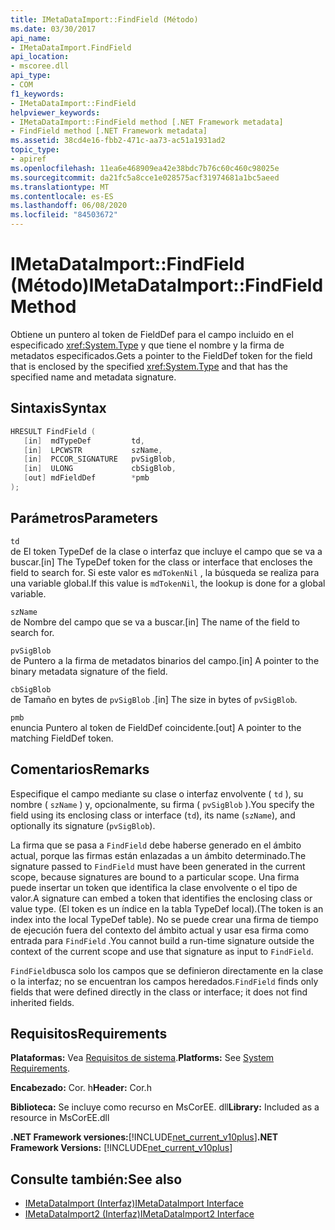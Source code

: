 ```yaml
---
title: IMetaDataImport::FindField (Método)
ms.date: 03/30/2017
api_name:
- IMetaDataImport.FindField
api_location:
- mscoree.dll
api_type:
- COM
f1_keywords:
- IMetaDataImport::FindField
helpviewer_keywords:
- IMetaDataImport::FindField method [.NET Framework metadata]
- FindField method [.NET Framework metadata]
ms.assetid: 38cd4e16-fbb2-471c-aa73-ac51a1931ad2
topic_type:
- apiref
ms.openlocfilehash: 11ea6e468909ea42e38bdc7b76c60c460c98025e
ms.sourcegitcommit: da21fc5a8cce1e028575acf31974681a1bc5aeed
ms.translationtype: MT
ms.contentlocale: es-ES
ms.lasthandoff: 06/08/2020
ms.locfileid: "84503672"
---
```

# <a name="imetadataimportfindfield-method"></a><span data-ttu-id="42100-102">IMetaDataImport::FindField (Método)</span><span class="sxs-lookup"><span data-stu-id="42100-102">IMetaDataImport::FindField Method</span></span>
<span data-ttu-id="42100-103">Obtiene un puntero al token de FieldDef para el campo incluido en el especificado <xref:System.Type> y que tiene el nombre y la firma de metadatos especificados.</span><span class="sxs-lookup"><span data-stu-id="42100-103">Gets a pointer to the FieldDef token for the field that is enclosed by the specified <xref:System.Type> and that has the specified name and metadata signature.</span></span>  
  
## <a name="syntax"></a><span data-ttu-id="42100-104">Sintaxis</span><span class="sxs-lookup"><span data-stu-id="42100-104">Syntax</span></span>  
  
```cpp  
HRESULT FindField (  
   [in]  mdTypeDef         td,  
   [in]  LPCWSTR           szName,  
   [in]  PCCOR_SIGNATURE   pvSigBlob,  
   [in]  ULONG             cbSigBlob,  
   [out] mdFieldDef        *pmb  
);  
```  
  
## <a name="parameters"></a><span data-ttu-id="42100-105">Parámetros</span><span class="sxs-lookup"><span data-stu-id="42100-105">Parameters</span></span>  
 `td`  
 <span data-ttu-id="42100-106">de El token TypeDef de la clase o interfaz que incluye el campo que se va a buscar.</span><span class="sxs-lookup"><span data-stu-id="42100-106">[in] The TypeDef token for the class or interface that encloses the field to search for.</span></span> <span data-ttu-id="42100-107">Si este valor es `mdTokenNil` , la búsqueda se realiza para una variable global.</span><span class="sxs-lookup"><span data-stu-id="42100-107">If this value is `mdTokenNil`, the lookup is done for a global variable.</span></span>  
  
 `szName`  
 <span data-ttu-id="42100-108">de Nombre del campo que se va a buscar.</span><span class="sxs-lookup"><span data-stu-id="42100-108">[in] The name of the field to search for.</span></span>  
  
 `pvSigBlob`  
 <span data-ttu-id="42100-109">de Puntero a la firma de metadatos binarios del campo.</span><span class="sxs-lookup"><span data-stu-id="42100-109">[in] A pointer to the binary metadata signature of the field.</span></span>  
  
 `cbSigBlob`  
 <span data-ttu-id="42100-110">de Tamaño en bytes de `pvSigBlob` .</span><span class="sxs-lookup"><span data-stu-id="42100-110">[in] The size in bytes of `pvSigBlob`.</span></span>  
  
 `pmb`  
 <span data-ttu-id="42100-111">enuncia Puntero al token de FieldDef coincidente.</span><span class="sxs-lookup"><span data-stu-id="42100-111">[out] A pointer to the matching FieldDef token.</span></span>  
  
## <a name="remarks"></a><span data-ttu-id="42100-112">Comentarios</span><span class="sxs-lookup"><span data-stu-id="42100-112">Remarks</span></span>  
 <span data-ttu-id="42100-113">Especifique el campo mediante su clase o interfaz envolvente ( `td` ), su nombre ( `szName` ) y, opcionalmente, su firma ( `pvSigBlob` ).</span><span class="sxs-lookup"><span data-stu-id="42100-113">You specify the field using its enclosing class or interface (`td`), its name (`szName`), and optionally its signature (`pvSigBlob`).</span></span>  
  
 <span data-ttu-id="42100-114">La firma que se pasa a `FindField` debe haberse generado en el ámbito actual, porque las firmas están enlazadas a un ámbito determinado.</span><span class="sxs-lookup"><span data-stu-id="42100-114">The signature passed to `FindField` must have been generated in the current scope, because signatures are bound to a particular scope.</span></span> <span data-ttu-id="42100-115">Una firma puede insertar un token que identifica la clase envolvente o el tipo de valor.</span><span class="sxs-lookup"><span data-stu-id="42100-115">A signature can embed a token that identifies the enclosing class or value type.</span></span> <span data-ttu-id="42100-116">(El token es un índice en la tabla TypeDef local).</span><span class="sxs-lookup"><span data-stu-id="42100-116">(The token is an index into the local TypeDef table).</span></span> <span data-ttu-id="42100-117">No se puede crear una firma de tiempo de ejecución fuera del contexto del ámbito actual y usar esa firma como entrada para `FindField` .</span><span class="sxs-lookup"><span data-stu-id="42100-117">You cannot build a run-time signature outside the context of the current scope and use that signature as input to `FindField`.</span></span>  
  
 <span data-ttu-id="42100-118">`FindField`busca solo los campos que se definieron directamente en la clase o la interfaz; no se encuentran los campos heredados.</span><span class="sxs-lookup"><span data-stu-id="42100-118">`FindField` finds only fields that were defined directly in the class or interface; it does not find inherited fields.</span></span>  
  
## <a name="requirements"></a><span data-ttu-id="42100-119">Requisitos</span><span class="sxs-lookup"><span data-stu-id="42100-119">Requirements</span></span>  
 <span data-ttu-id="42100-120">**Plataformas:** Vea [Requisitos de sistema](../../get-started/system-requirements.md).</span><span class="sxs-lookup"><span data-stu-id="42100-120">**Platforms:** See [System Requirements](../../get-started/system-requirements.md).</span></span>  
  
 <span data-ttu-id="42100-121">**Encabezado:** Cor. h</span><span class="sxs-lookup"><span data-stu-id="42100-121">**Header:** Cor.h</span></span>  
  
 <span data-ttu-id="42100-122">**Biblioteca:** Se incluye como recurso en MsCorEE. dll</span><span class="sxs-lookup"><span data-stu-id="42100-122">**Library:** Included as a resource in MsCorEE.dll</span></span>  
  
 <span data-ttu-id="42100-123">**.NET Framework versiones:**[!INCLUDE[net_current_v10plus](../../../../includes/net-current-v10plus-md.md)]</span><span class="sxs-lookup"><span data-stu-id="42100-123">**.NET Framework Versions:** [!INCLUDE[net_current_v10plus](../../../../includes/net-current-v10plus-md.md)]</span></span>  
  
## <a name="see-also"></a><span data-ttu-id="42100-124">Consulte también:</span><span class="sxs-lookup"><span data-stu-id="42100-124">See also</span></span>

- [<span data-ttu-id="42100-125">IMetaDataImport (Interfaz)</span><span class="sxs-lookup"><span data-stu-id="42100-125">IMetaDataImport Interface</span></span>](imetadataimport-interface.md)
- [<span data-ttu-id="42100-126">IMetaDataImport2 (Interfaz)</span><span class="sxs-lookup"><span data-stu-id="42100-126">IMetaDataImport2 Interface</span></span>](imetadataimport2-interface.md)
